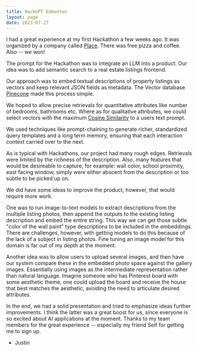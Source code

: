 ```yaml
---
title: HackGPT Edmonton
layout: page
date: 2023-07-27
---
```


I had a great experience at my first Hackathon a few weeks ago. It was organized by a company called [Place](www.place.com). There was free pizza and coffee. Also -- we won!

The prompt for the Hackathon was to integrate an LLM into a product. Our idea was to add semantic search to a real estate listings frontend. 

Our approach was to embed textual descriptions of property listings as vectors and keep relevant JSON fields as metadata. The Vector database [Pinecone](https://www.pinecone.io/) made this process simple.

We hoped to allow precise retrievals for quantitative attributes like number of bedrooms, bathrooms etc. Where as for qualitative attributes, we could select vectors with the maximum [Cosine Similarity](https://en.wikipedia.org/wiki/Cosine_similarity) to a users text prompt. 

We used techniques like prompt-chaining to generate richer, standardized query templates and a long term memory, ensuring that each interaction context carried over to the next.

As is typical with Hackathons, our project had many rough edges. Retrievals were limited by the richness of the description. Also, many features that would be desireable to capture, for example: wall color, school proximity, east facing window, simply were either abscent from the description or too subtle to be picked up on. 

We did have some ideas to improve the product, however, that would require more work. 

One was to run image-to-text models to extract descriptions from the 
multiple listing photos, then append the outputs to the existing listing description and embed the entire string. This way we can get those subtle "color of the wall paint" type descriptions to be included in the embeddings. There are challenges, however, with getting models to do this because of the lack of a subject in listing photos. Fine tuning an image model for this domain is far out of my depth at the moment.

Another idea was to allow users to upload several images, and then have our system compare these in the embedded photo space against the gallery images. Essentially using images as the intermediate representation rather than natural language. Imagine someone who has Pinterest board with some aesthetic theme, one could upload the board and receive the house that best matches the aesthetic, avoiding the need to articulate desired attributes.  

In the end, we had a solid presentation and tried to emphasize ideas further improvements. I think the latter was a great boost for us, since everyone is so excited about AI applications at the moment. Thanks to my team members for the great experience -- especially my friend Seif for getting me to sign up.

- Justin


